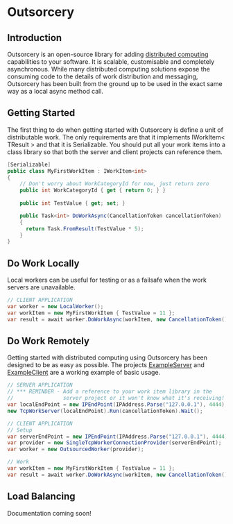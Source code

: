 Outsorcery
==========

Introduction
------------
Outsorcery is an open-source library for adding [distributed computing](http://en.wikipedia.org/wiki/Distributed_computing) capabilities to your software.  It is scalable, customisable and completely asynchronous.  While many distributed computing solutions expose the consuming code to the details of work distribution and messaging, Outsorcery has been built from the ground up to be used in the exact same way as a local async method call.

Getting Started
---------------
The first thing to do when getting started with Outsorcery is define a unit of distributable work. The only requirements are that it implements IWorkItem< TResult > and that it is Serializable.  You should put all your work items into a class library so that both the server and client projects can reference them.

```csharp
[Serializable]
public class MyFirstWorkItem : IWorkItem<int>
{
    // Don't worry about WorkCategoryId for now, just return zero
    public int WorkCategoryId { get { return 0; } }
    
    public int TestValue { get; set; }

    public Task<int> DoWorkAsync(CancellationToken cancellationToken)
    {
      return Task.FromResult(TestValue * 5);
    }
}            
```

Do Work Locally
---------------
Local workers can be useful for testing or as a failsafe when the work servers are unavailable.

```csharp
// CLIENT APPLICATION
var worker = new LocalWorker();
var workItem = new MyFirstWorkItem { TestValue = 11 };
var result = await worker.DoWorkAsync(workItem, new CancellationToken());
```

Do Work Remotely
----------------
Getting started with distributed computing using Outsorcery has been designed to be as easy as possible. The projects [ExampleServer](https://github.com/SteveLillis/Outsorcery/tree/master/Outsorcery.ExampleServer) and [ExampleClient](https://github.com/SteveLillis/Outsorcery/tree/master/Outsorcery.ExampleClient) are a working example of basic usage.

```csharp
// SERVER APPLICATION
// *** REMINDER - Add a reference to your work item library in the 
//                server project or it won't know what it's receiving! ***
var localEndPoint = new IPEndPoint(IPAddress.Parse("127.0.0.1"), 4444);
new TcpWorkServer(localEndPoint).Run(cancellationToken).Wait();

// CLIENT APPLICATION
// Setup
var serverEndPoint = new IPEndPoint(IPAddress.Parse("127.0.0.1"), 4444); 
var provider = new SingleTcpWorkerConnectionProvider(serverEndPoint);
var worker = new OutsourcedWorker(provider);

// Work
var workItem = new MyFirstWorkItem { TestValue = 11 };
var result = await worker.DoWorkAsync(workItem, new CancellationToken());
```

Load Balancing
--------------
Documentation coming soon!
